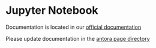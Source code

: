# Jupyter Notebook 

Documentation is located in our [official documentation](https://www.opendevstack.org/ods-documentation/ods-quickstarters/latest/index.html)

Please update documentation in the [antora page directory](https://github.com/opendevstack/ods-quickstarters/tree/master/docs/modules/ROOT/pages)
